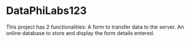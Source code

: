 # DataPhiLabs123
This project has 2 functionalities: A form to transfer data to the server. An online database to store and display the form details entered.

